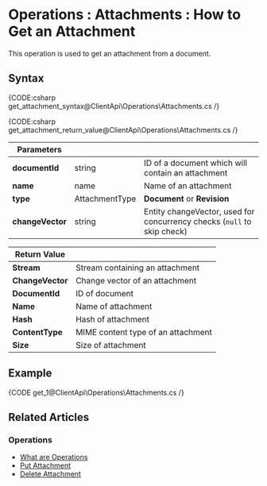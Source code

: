 ﻿# Operations : Attachments : How to Get an Attachment

This operation is used to get an attachment from a document. 

## Syntax

{CODE:csharp get_attachment_syntax@ClientApi\Operations\Attachments.cs /}

{CODE:csharp get_attachment_return_value@ClientApi\Operations\Attachments.cs /}

| Parameters | | |
| ------------- | ------------- | ----- |
| **documentId** | string | ID of a document which will contain an attachment |
| **name** | name | Name of an attachment |
| **type** | AttachmentType | **Document** or **Revision** |
| **changeVector** | string | Entity changeVector, used for concurrency checks (`null` to skip check) |

| Return Value | |
| ------------- | ----- |
| **Stream** | Stream containing an attachment |
| **ChangeVector** | Change vector of an attachment |
| **DocumentId** | ID of document |
| **Name** | Name of attachment |
| **Hash** | Hash of attachment |
| **ContentType** | MIME content type of an attachment |
| **Size** | Size of attachment |

## Example

{CODE get_1@ClientApi\Operations\Attachments.cs /}

## Related Articles

### Operations

- [What are Operations](../../../client-api/operations/what-are-operations)
- [Put Attachment](../../../client-api/operations/attachments/put-attachment) 
- [Delete Attachment](../../../client-api/operations/attachments/delete-attachment)
